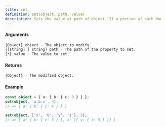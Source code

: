 ```yaml
---
title: set
definition: set(object, path, value)
description: Sets the value at path of object. If a portion of path doesn't exist, it's created.
---
```



#### Arguments


```bash
{Object} object - The object to modify.
{[string] | string} path - The path of the property to set.
{*} value - The value to set.
```


#### Returns


```bash
{Object} - The modified object.
```


#### Example


```ts
const object = { a: { b: { c: 3 } } };
set(object, 'a.b.c', 4);
// => { a: { b: { c: 4 } } }

set(object, ['x', '0', 'y', 'z'], 5);
// => { a: { b: { c: 3 } }, x: [{ y: { z: 5 } }] }
```